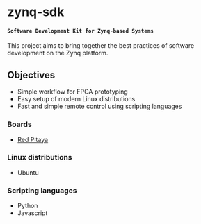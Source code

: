# zynq-sdk

#### `Software Development Kit for Zynq-based Systems`

This project aims to bring together the best practices of software development on the Zynq platform.

## Objectives

* Simple workflow for FPGA prototyping
* Easy setup of modern Linux distributions
* Fast and simple remote control using scripting languages

### Boards

* [Red Pitaya](http://redpitaya.com)

### Linux distributions

* Ubuntu

### Scripting languages

* Python
* Javascript
